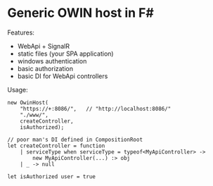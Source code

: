 ﻿# Generic OWIN host in F#

Features:

* WebApi + SignalR
* static files (your SPA application)
* windows authentication
* basic authorization
* basic DI for WebApi controllers

Usage:

    new OwinHost(
        "https://+:8086/",   // "http://localhost:8086/"
        "./www/",
        createController,
        isAuthorized);

    // poor man's DI defined in CompositionRoot
    let createController = function
        | serviceType when serviceType = typeof<MyApiController> ->
            new MyApiController(...) :> obj
        | _ -> null

    let isAuthorized user = true